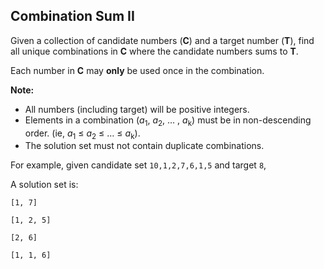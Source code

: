 ## Combination Sum II

Given a collection of candidate numbers (**C**) and a target number (**T**), find all unique combinations in **C** where the candidate numbers sums to **T**.

Each number in **C** may **only** be used once in the combination.

**Note:**

* All numbers (including target) will be positive integers.
* Elements in a combination (*a*<sub>1</sub>, *a*<sub>2</sub>, … , *a*<sub>k</sub>) must be in non-descending order. (ie, *a*<sub>1</sub> ≤ *a*<sub>2</sub> ≤ … ≤ *a*<sub>k</sub>).
* The solution set must not contain duplicate combinations.

For example, given candidate set `10,1,2,7,6,1,5` and target `8`,

A solution set is:

`[1, 7]`

`[1, 2, 5]`

`[2, 6]`

`[1, 1, 6]`
